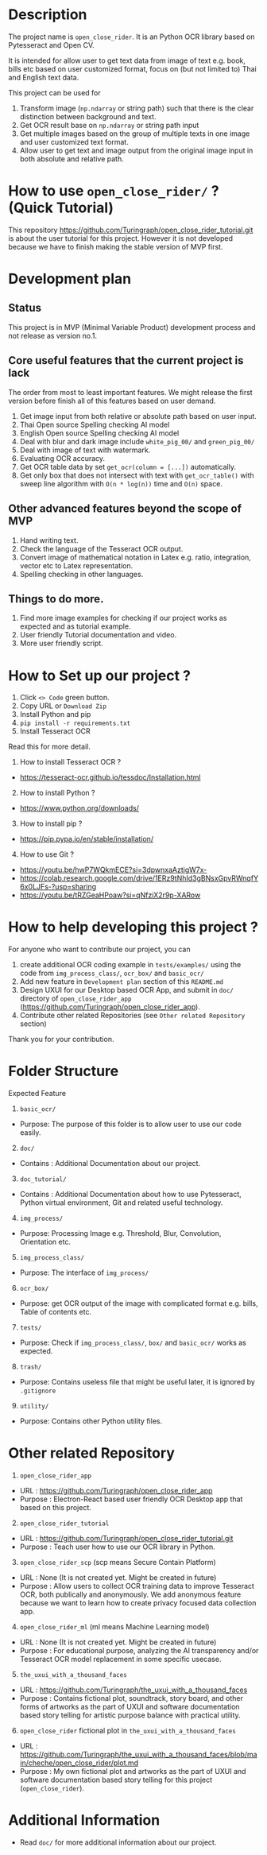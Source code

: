 # Description

The project name is `open_close_rider`. It is an Python OCR library based on Pytesseract and Open CV.

It is intended for allow user to get text data from image of text e.g. book, bills etc based on 
user customized format, focus on (but not limited to) Thai and English text data.

This project can be used for
1.  Transform image (`np.ndarray` or string path) such that there is the clear distinction between background and text.
2.  Get OCR result base on `np.ndarray` or string path input
3.  Get multiple images based on the group of multiple texts in one image and user customized text 
    format.
4.  Allow user to get text and image output from the original image input in both absolute and relative path.

# How to use `open_close_rider/` ? (Quick Tutorial)

This repository https://github.com/Turingraph/open_close_rider_tutorial.git is about the user tutorial for this project. However it is not developed because we have to finish making the stable version of MVP first.

# Development plan

## Status

This project is in MVP (Minimal Variable Product) development process and not release as version no.1.

## Core useful features that the current project is lack

The order from most to least important features. We might release the first version before finish all of this features based on user demand.

1.  Get image input from both relative or absolute path based on user input.
2.  Thai Open source Spelling checking AI model
3.  English Open source Spelling checking AI model
4.  Deal with blur and dark image include `white_pig_00/` and `green_pig_00/`
5.  Deal with image of text with watermark.
6.  Evaluating OCR accuracy.
7.  Get OCR table data by set `get_ocr(column = [...])` automatically.
8.  Get only box that does not intersect with text with `get_ocr_table()` with sweep line algorithm with `O(n * log(n))` time and `O(n)` space.

## Other advanced features beyond the scope of MVP

1.  Hand writing text.
2.	Check the language of the Tesseract OCR output.
3.	Convert image of mathematical notation in Latex e.g. ratio, integration, vector etc to Latex representation.
4.  Spelling checking in other languages.

## Things to do more.

1.  Find more image examples for checking if our project works as expected and as tutorial example.
2.  User friendly Tutorial documentation and video.
3.  More user friendly script.

# How to Set up our project ?

1.  Click `<> Code` green button.
2.  Copy URL or `Download Zip`
3.  Install Python and pip
4.  `pip install -r requirements.txt`
5.  Install Tesseract OCR

Read this for more detail.
1.  How to install Tesseract OCR ?
-   https://tesseract-ocr.github.io/tessdoc/Installation.html
2.  How to install Python ?
-   https://www.python.org/downloads/
3.  How to install pip ?
-   https://pip.pypa.io/en/stable/installation/
4.  How to use Git ?
-   https://youtu.be/hwP7WQkmECE?si=3dpwnxaAztigW7x-
-   https://colab.research.google.com/drive/1ERz9tNhId3gBNsxGpvRWnqfY6x0LJFs-?usp=sharing
-   https://youtu.be/tRZGeaHPoaw?si=qNfziX2r9p-XARow

# How to help developing this project ?

For anyone who want to contribute our project, you can
1.  create additional OCR coding example in `tests/examples/` using the code from `img_process_class/`, `ocr_box/` and `basic_ocr/` 
2.  Add new feature in `Development plan` section of this `README.md`
3.  Design UXUI for our Desktop based OCR App, and submit in `doc/` directory of 
    `open_close_rider_app` (https://github.com/Turingraph/open_close_rider_app).
5.  Contribute other related Repositories (see `Other related Repository` section)

Thank you for your contribution.

# Folder Structure

Expected Feature
1.  `basic_ocr/`
-   Purpose: The purpose of this folder is to allow user to use our code easily.
2.  `doc/`
-   Contains : Additional Documentation about our project.
3.  `doc_tutorial/`
-   Contains : Additional Documentation about how to use Pytesseract, Python virtual environment, 
    Git and related useful technology.
4.  `img_process/`
-	Purpose: Processing Image e.g. Threshold, Blur, Convolution, Orientation etc.
5.  `img_process_class/`
-	Purpose: The interface of `img_process/`
6.  `ocr_box/`
-   Purpose: get OCR output of the image with complicated format e.g. bills, Table of contents etc.
7.  `tests/`
-	Purpose: Check if `img_process_class/`, `box/` and `basic_ocr/` works as expected.
8.  `trash/`
-	Purpose: Contains useless file that might be useful later, it is ignored by `.gitignore`
9.  `utility/`
-	Purpose: Contains other Python utility files.

# Other related Repository

1.  `open_close_rider_app`
-   URL : https://github.com/Turingraph/open_close_rider_app
-   Purpose : Electron-React based user friendly OCR Desktop app that based on this project.
2.  `open_close_rider_tutorial`
-   URL : https://github.com/Turingraph/open_close_rider_tutorial.git
-   Purpose : Teach user how to use our OCR library in Python.
3.  `open_close_rider_scp` (scp means Secure Contain Platform)
-   URL : None (It is not created yet. Might be created in future)
-   Purpose : Allow users to collect OCR training data to improve Tesseract OCR, both publically and anonymously.
    We add anonymous feature because we want to learn how to create privacy focused data collection app.
4.  `open_close_rider_ml` (ml means Machine Learning model)
-   URL : None (It is not created yet. Might be created in future)
-   Purpose : For educational purpose, analyzing the AI transparency and/or Tesseract OCR model replacement in some specific usecase.
5.  `the_uxui_with_a_thousand_faces`
-   URL : https://github.com/Turingraph/the_uxui_with_a_thousand_faces
-   Purpose : Contains fictional plot, soundtrack, story board, and other forms of artworks as the part of UXUI and software documentation based story telling for artistic purpose balance with practical utility.
6.  `open_close_rider` fictional plot in `the_uxui_with_a_thousand_faces`
-   URL : https://github.com/Turingraph/the_uxui_with_a_thousand_faces/blob/main/cheche/open_close_rider/plot.md
-   Purpose : My own fictional plot and artworks as the part of UXUI and software documentation based story telling for this project (`open_close_rider`).

# Additional Information

-	Read `doc/` for more additional information about our project.

